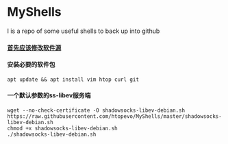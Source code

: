 # MyShells
I is a repo of some useful shells to back up into github

#### [首先应该修改软件源](https://github.com/htopevo/MyShells/blob/master/README.md)  


#### 安装必要的软件包
```
apt update && apt install vim htop curl git 
```
#### 一个默认参数的ss-libev服务端
```
wget --no-check-certificate -O shadowsocks-libev-debian.sh https://raw.githubusercontent.com/htopevo/MyShells/master/shadowsocks-libev-debian.sh
chmod +x shadowsocks-libev-debian.sh
./shadowsocks-libev-debian.sh
```